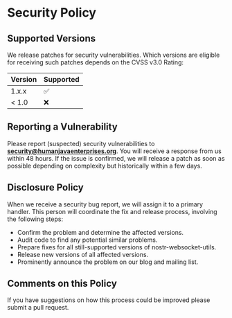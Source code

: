 # Security Policy

## Supported Versions

We release patches for security vulnerabilities. Which versions are eligible for receiving such patches depends on the CVSS v3.0 Rating:

| Version | Supported          |
| ------- | ------------------ |
| 1.x.x   | :white_check_mark: |
| < 1.0   | :x:                |

## Reporting a Vulnerability

Please report (suspected) security vulnerabilities to **[security@humanjavaenterprises.org](mailto:security@humanjavaenterprises.org)**. You will receive a response from us within 48 hours. If the issue is confirmed, we will release a patch as soon as possible depending on complexity but historically within a few days.

## Disclosure Policy

When we receive a security bug report, we will assign it to a primary handler. This person will coordinate the fix and release process, involving the following steps:

* Confirm the problem and determine the affected versions.
* Audit code to find any potential similar problems.
* Prepare fixes for all still-supported versions of nostr-websocket-utils.
* Release new versions of all affected versions.
* Prominently announce the problem on our blog and mailing list.

## Comments on this Policy

If you have suggestions on how this process could be improved please submit a pull request.
